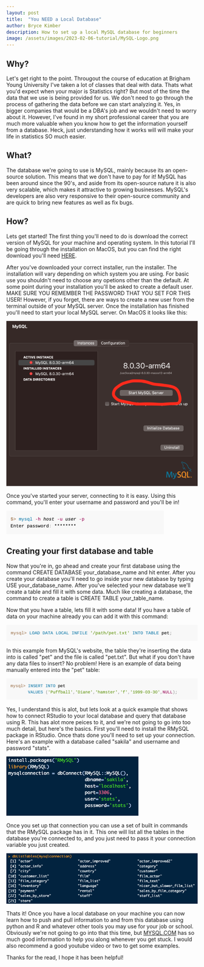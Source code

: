 ```yaml
---
layout: post
title:  "You NEED a Local Database"
author: Bryce Kimber
description: How to set up a local MySQL database for beginners
image: /assets/images/2023-02-06-tutorial/MySQL-Logo.png
---
```


## Why?

Let's get right to the point.
Througout the course of education at Brigham Young University I've taken a lot of classes that deal with data. Thats what you'd expect when your major is Statistics right? But most of the time the data that we use is being provided for us. We don't need to go through the process of gathering the data before we can start analyzing it. Yes, in bigger companies that would be a DBA's job and we wouldn't need to worry about it. However, I've found in my short professional career that you are much more valuable when you know how to get the information yourself from a database. Heck, just understanding how it works will will make your life in statistics SO much easier.

## What?

The database we're going to use is MySQL, mainly because its an open-source solution. This means that we don't have to pay for it! MySQL has been around since the 90's, and aside from its open-source nature it is also very scalable, which makes it attractive to growing businesses. MySQL's developers are also very responsive to their open-source community and are quick to bring new features as well as fix bugs.

## How?

Lets get started! The first thing you'll need to do is download the correct version of MySQL for your machine and operating system. In this tutorial I'll be going through the installation on MacOS, but you can find the right download you'll need [HERE](https://dev.mysql.com/doc/refman/5.7/en/installing.html).

After you've downloaded your correct installer, run the installer. The installation will vary depending on which system you are using. For basic use you shouldn't need to choose any opetions other than the default. At some point during your installation you'll be asked to create a default user. MAKE SURE YOU REMEMBER THE PASSWORD THAT YOU SET FOR THIS USER! However, if you forget, there are ways to create a new user from the terminal outside of your MySQL server. Once the installation has finished you'll need to start your local MySQL server. On MacOS it looks like this:

![Figure](https://raw.githubusercontent.com/bkimber99/my386blog/main/assets/images/2023-02-06-tutorial/settings_screenshot.png)

Once you've started your server, connecting to it is easy. Using this command, you'll enter your username and password and you'll be in!

![Figure](https://raw.githubusercontent.com/bkimber99/my386blog/main/assets/images/2023-02-06-tutorial/login_screenshot.png)

## Creating your first database and table
Now that you're in, go ahead and create your first database using the command CREATE DATABASE your_database_name and hit enter. After you create your database you'll need to go inside your new database by typing USE your_database_name. After you've selected your new database we'll create a table and fill it with some data. Much like creating a database, the command to create a table is CREATE TABLE your_table_name.

Now that you have a table, lets fill it with some data! If you have a table of data on your machine already you can add it with this command:

![Figure](https://raw.githubusercontent.com/bkimber99/my386blog/main/assets/images/2023-02-06-tutorial/load_data.png)

In this example from MySQL's website, the table they're inserting the data into is called "pet" and the file is called "pet.txt". But what if you don't have any data files to insert? No problem! Here is an example of data being manually entered into the "pet" table:

![Figure](https://raw.githubusercontent.com/bkimber99/my386blog/main/assets/images/2023-02-06-tutorial/manual_load.png)

Yes, I understand this is alot, but lets look at a quick example that shows how to connect RStudio to your local database and query that database using R. This has alot more peices to it, and we're not going to go into too much detail, but here's the basics. First you'll need to install the RMySQL package in RStudio. Once thats done you'll need to set up your connection. Here's an example with a database called "sakila" and username and password "stats".

![Figure](https://raw.githubusercontent.com/bkimber99/my386blog/main/assets/images/2023-02-06-tutorial/connection.png)

Once you set up that connection you can use a set of built in commands that the RMySQL package has in it. This one will list all the tables in the database you're connected to, and you just need to pass it your connection variable you just created.

![Figure](https://raw.githubusercontent.com/bkimber99/my386blog/main/assets/images/2023-02-06-tutorial/r_command.png)

Thats it! Once you have a local database on your machine you can now learn how to push and pull information to and from this database using python and R and whatever other tools you may use for your job or school. Obviously we're not going to go into that this time, but [MYSQL.COM](https://dev.mysql.com/doc/) has so much good information to help you along whenever you get stuck. I would also recommend a good youtube video or two to get some examples.

Thanks for the read, I hope it has been helpful!
